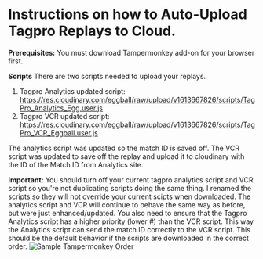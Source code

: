 # Instructions on how to Auto-Upload Tagpro Replays to Cloud.

**Prerequisites:**
You must download Tampermonkey add-on for your browser first.


**Scripts**
There are two scripts needed to upload your replays.

1. Tagpro Analytics updated script: https://res.cloudinary.com/eggball/raw/upload/v1613667826/scripts/TagPro_Analytics_Egg.user.js
2. Tagpro VCR updated script: https://res.cloudinary.com/eggball/raw/upload/v1613667826/scripts/TagPro_VCR_Eggball.user.js

The analytics script was updated so the match ID is saved off. The VCR script was updated to save off the replay and upload it to cloudinary with the ID of the Match ID from Analytics site.

**Important:** You should turn off your current tagpro analytics script and VCR script so you're not duplicating scripts doing the same thing. I renamed the scripts so they will not override your current scipts when downloaded. The analytics script and VCR will continue to behave the same way as before, but were just enhanced/updated. You also need to ensure that the Tagpro Analytics script has a higher priority (lower #) than the VCR script. This way the Analytics script can send the match ID correctly to the VCR script. This should be the default behavior if the scripts are downloaded in the correct order.
![Sample Tampermonkey Order](https://gyazo.com/9ea498910183548b8db1d2ce2840ba2a)

